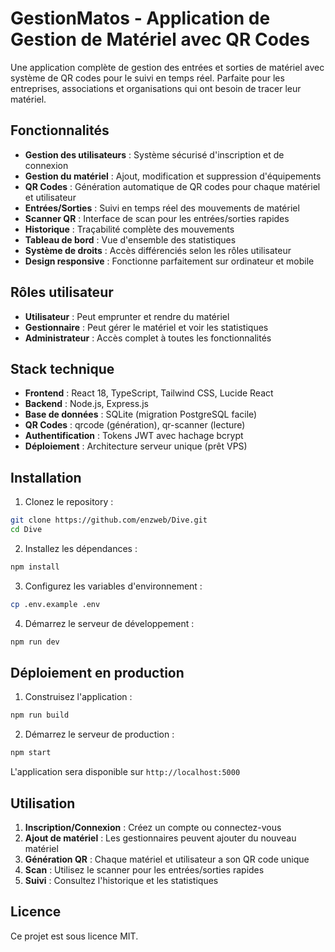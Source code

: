 # GestionMatos - Application de Gestion de Matériel avec QR Codes

Une application complète de gestion des entrées et sorties de matériel avec système de QR codes pour le suivi en temps réel. Parfaite pour les entreprises, associations et organisations qui ont besoin de tracer leur matériel.

## Fonctionnalités

- **Gestion des utilisateurs** : Système sécurisé d'inscription et de connexion
- **Gestion du matériel** : Ajout, modification et suppression d'équipements
- **QR Codes** : Génération automatique de QR codes pour chaque matériel et utilisateur
- **Entrées/Sorties** : Suivi en temps réel des mouvements de matériel
- **Scanner QR** : Interface de scan pour les entrées/sorties rapides
- **Historique** : Traçabilité complète des mouvements
- **Tableau de bord** : Vue d'ensemble des statistiques
- **Système de droits** : Accès différenciés selon les rôles utilisateur
- **Design responsive** : Fonctionne parfaitement sur ordinateur et mobile

## Rôles utilisateur

- **Utilisateur** : Peut emprunter et rendre du matériel
- **Gestionnaire** : Peut gérer le matériel et voir les statistiques
- **Administrateur** : Accès complet à toutes les fonctionnalités

## Stack technique

- **Frontend** : React 18, TypeScript, Tailwind CSS, Lucide React
- **Backend** : Node.js, Express.js
- **Base de données** : SQLite (migration PostgreSQL facile)
- **QR Codes** : qrcode (génération), qr-scanner (lecture)
- **Authentification** : Tokens JWT avec hachage bcrypt
- **Déploiement** : Architecture serveur unique (prêt VPS)

## Installation

1. Clonez le repository :
```bash
git clone https://github.com/enzweb/Dive.git
cd Dive
```

2. Installez les dépendances :
```bash
npm install
```

3. Configurez les variables d'environnement :
```bash
cp .env.example .env
```

4. Démarrez le serveur de développement :
```bash
npm run dev
```

## Déploiement en production

1. Construisez l'application :
```bash
npm run build
```

2. Démarrez le serveur de production :
```bash
npm start
```

L'application sera disponible sur `http://localhost:5000`

## Utilisation

1. **Inscription/Connexion** : Créez un compte ou connectez-vous
2. **Ajout de matériel** : Les gestionnaires peuvent ajouter du nouveau matériel
3. **Génération QR** : Chaque matériel et utilisateur a son QR code unique
4. **Scan** : Utilisez le scanner pour les entrées/sorties rapides
5. **Suivi** : Consultez l'historique et les statistiques

## Licence

Ce projet est sous licence MIT.